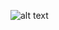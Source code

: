 ![alt text](https://upload.wikimedia.org/wikipedia/commons/1/1b/Linux_Distribution_Timeline.svg "Logo Title Text 1")

